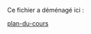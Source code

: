 

Ce fichier a déménagé ici :

[plan-du-cours](https://github.com/NicHub/microclub-atelier-html-embarque/wiki/plan-du-cours)

